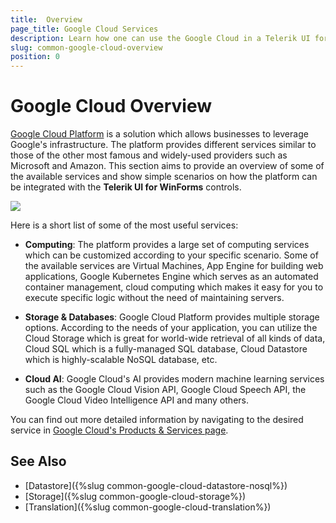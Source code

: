```yaml
---
title:  Overview
page_title: Google Cloud Services
description: Learn how one can use the Google Cloud in a Telerik UI for WinForms application.
slug: common-google-cloud-overview
position: 0
---
```


# Google Cloud Overview

[Google Cloud Platform](https://cloud.google.com/) is a solution which allows businesses to leverage Google's infrastructure. The platform provides different services similar to those of the other most famous and widely-used providers such as Microsoft and Amazon. This section aims to provide an overview of some of the available services and show simple scenarios on how the platform can be integrated with the **Telerik UI for WinForms** controls.
 
![](images/google_cloud_overview001.png)

Here is a short list of some of the most useful services:

- **Computing**: The platform provides a large set of computing services which can be customized according to your specific scenario. Some of the available services are Virtual Machines, App Engine for building web applications,  Google Kubernetes Engine which serves as an automated container management, cloud computing which makes it easy for you to execute specific logic without the need of maintaining servers. 

- **Storage & Databases**: Google Cloud Platform provides multiple storage options. According to the needs of your application, you can utilize the Cloud Storage which is great for world-wide retrieval of all kinds of data, Cloud SQL which is a fully-managed SQL database, Cloud Datastore which is highly-scalable NoSQL database, etc. 

- **Cloud AI**: Google Cloud's AI provides modern machine learning services such as the Google Cloud Vision API, Google Cloud Speech API, the Google Cloud Video Intelligence API and many others.

You can find out more detailed information by navigating to the desired service in [Google Cloud's Products & Services page](https://cloud.google.com/products/).

## See Also

* [Datastore]({%slug common-google-cloud-datastore-nosql%})
* [Storage]({%slug common-google-cloud-storage%})
* [Translation]({%slug common-google-cloud-translation%})
